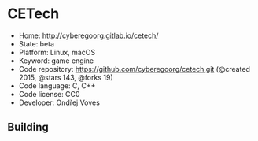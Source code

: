 # CETech

- Home: http://cyberegoorg.gitlab.io/cetech/
- State: beta
- Platform: Linux, macOS
- Keyword: game engine
- Code repository: https://github.com/cyberegoorg/cetech.git (@created 2015, @stars 143, @forks 19)
- Code language: C, C++
- Code license: CC0
- Developer: Ondřej Voves

## Building
